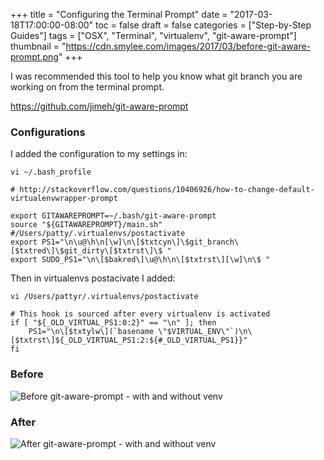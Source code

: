 +++
title = "Configuring the Terminal Prompt"
date = "2017-03-18T17:00:00-08:00"
toc = false
draft = false
categories = ["Step-by-Step Guides"]
tags = ["OSX", "Terminal", "virtualenv", "git-aware-prompt"]
thumbnail = "https://cdn.smylee.com/images/2017/03/before-git-aware-prompt.png"
+++

I was recommended this tool to help you know what git branch you are working on from the terminal prompt.

https://github.com/jimeh/git-aware-prompt

### Configurations

I added the configuration to my settings in:

`vi ~/.bash_profile`

```
# http://stackoverflow.com/questions/10406926/how-to-change-default-virtualenvwrapper-prompt

export GITAWAREPROMPT=~/.bash/git-aware-prompt
source "${GITAWAREPROMPT}/main.sh"
#/Users/patty/.virtualenvs/postactivate
export PS1="\n\u@\h\n[\w]\n\[$txtcyn\]\$git_branch\[$txtred\]\$git_dirty\[$txtrst\]\$ "
export SUDO_PS1="\n\[$bakred\]\u@\h\n\[$txtrst\][\w]\n\$ "
```

Then in virtualenvs postacivate I added:

`vi /Users/pattyr/.virtualenvs/postactivate`

```
# This hook is sourced after every virtualenv is activated
if [ "${_OLD_VIRTUAL_PS1:0:2}" == "\n" ]; then
    PS1="\n\[$txtylw\](`basename \"$VIRTUAL_ENV\"`)\n\[$txtrst\]${_OLD_VIRTUAL_PS1:2:${#_OLD_VIRTUAL_PS1}}"
fi
```

### Before
<img src="https://cdn.smylee.com/images/2017/03/before-git-aware-prompt.png" alt="Before git-aware-prompt - with and without venv" title="Before git-aware-prompt - with and without venv">

### After
<img src="https://cdn.smylee.com/images/2017/03/after-git-aware-prompt.png" alt="After git-aware-prompt - with and without venv" title="After git-aware-prompt - with and without venv">